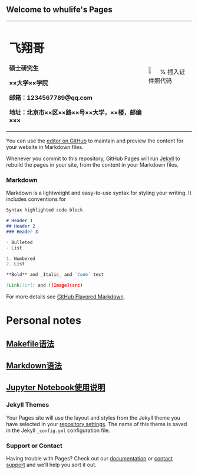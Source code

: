 ## Welcome to whulife's Pages

<table border="0">
  <tr>
    <td width="75%">
      <h1>飞翔哥</h1>
      <p><b>硕士研究生</b></p>
      <p><b>××大学××学院</b></p>
      <p><b>邮箱：1234567789@qq.com</b></p>
      <p><b>地址：北京市××区××路××号××大学，××楼，邮编×××</b></p>
    </td>
    <td width="25%">
      <img src="https://unsplash.com/photos/SRNKol31s64" width="25%">      % 插入证件照代码
    </td>
  </tr>
</table>


You can use the [editor on GitHub](https://github.com/Whulife/whulife.github.io/edit/master/index.md) to maintain and preview the content for your website in Markdown files.

Whenever you commit to this repository, GitHub Pages will run [Jekyll](https://jekyllrb.com/) to rebuild the pages in your site, from the content in your Markdown files.

### Markdown

Markdown is a lightweight and easy-to-use syntax for styling your writing. It includes conventions for

```markdown
Syntax highlighted code block

# Header 1
## Header 2
### Header 3

- Bulleted
- List

1. Numbered
2. List

**Bold** and _Italic_ and `Code` text

[Link](url) and ![Image](src)
```

For more details see [GitHub Flavored Markdown](https://guides.github.com/features/mastering-markdown/).


# Personal notes

## [Makefile语法](https://whulife.github.io/persionalnotes/Makefile.md)
## [Markdown语法](https://whulife.github.io/persionalnotes/Markdown.md)
## [Jupyter Notebook使用说明](https://whulife.github.io/persionalnotes/JupyterNotebook.md)

### Jekyll Themes

Your Pages site will use the layout and styles from the Jekyll theme you have selected in your [repository settings](https://github.com/Whulife/whulife.github.io/settings). The name of this theme is saved in the Jekyll `_config.yml` configuration file.

### Support or Contact

Having trouble with Pages? Check out our [documentation](https://help.github.com/categories/github-pages-basics/) or [contact support](https://github.com/contact) and we’ll help you sort it out.
